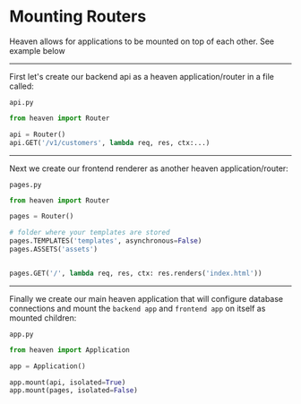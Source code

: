 # Mounting Routers

Heaven allows for applications to be mounted on top of each other. See example below

<hr />

First let's create our backend api as a heaven application/router in a file called:

`api.py`
```py
from heaven import Router

api = Router()
api.GET('/v1/customers', lambda req, res, ctx:...)
```

<hr />

Next we create our frontend renderer as another heaven application/router:

`pages.py`
```py
from heaven import Router

pages = Router()

# folder where your templates are stored
pages.TEMPLATES('templates', asynchronous=False)
pages.ASSETS('assets')


pages.GET('/', lambda req, res, ctx: res.renders('index.html'))
```

<hr />

Finally we create our main heaven application that will configure database connections and mount
the `backend app` and `frontend app` on itself as mounted children:

`app.py`
```py
from heaven import Application

app = Application()

app.mount(api, isolated=True)
app.mount(pages, isolated=False)
```
